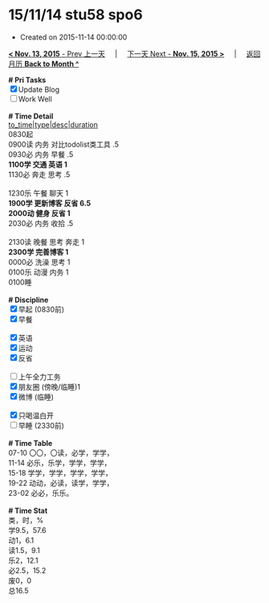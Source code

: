 # 15/11/14 stu58 spo6

- Created on 2015-11-14 00:00:00

[**< Nov. 13, 2015** - Prev 上一天](/lifelogs/2015/11/d13.md) &nbsp; &nbsp; | &nbsp; &nbsp; [下一天 Next - **Nov. 15, 2015 >**](/lifelogs/2015/11/d15.md) &nbsp; &nbsp; |  &nbsp; &nbsp; [返回月历 **Back to Month ^**](/lifelogs/2015/11/index.md)
<br/><div><b># Pri Tasks</b></div><div><input checked="true" type="checkbox"/>Update Blog</div><div><input type="checkbox"/>Work Well</div><div><br/></div><div><b># Time Detail</b></div><div><u>to_time|type|desc|duration</u></div><div>0830起</div><div>0900读 内务 对比todolist类工具 .5</div><div>0930必 内务 早餐 .5</div><div><b>1100学 交通 英语 1</b></div><div>1130必 奔走 思考 .5</div><div><br/></div><div>1230乐 午餐 聊天 1</div><div><b>1900学 更新博客 反省 6.5</b></div><div><b>2000动 健身 反省 1</b></div><div>2030必 内务 收拾 .5</div><div><br/></div><div>2130读 晚餐 思考 奔走 1</div><div><b>2300学 完善博客 1</b></div><div>0000必 洗澡 思考 1</div><div>0100乐 动漫 内务 1</div><div>0100睡</div><div><br/></div><div><b># Discipline</b></div><div><input checked="true" type="checkbox"/>早起 (0830前)</div><div><input checked="true" type="checkbox"/>早餐</div><div><br/></div><div><input checked="true" type="checkbox"/>英语</div><div><input checked="true" type="checkbox"/>运动</div><div><input checked="true" type="checkbox"/>反省</div><div><br/></div><div><input type="checkbox"/>上午全力工务</div><div><input checked="true" type="checkbox"/>朋友圈 (傍晚/临睡)1</div><div><input checked="true" type="checkbox"/>微博 (临睡)</div><div><br/></div><div><input checked="true" type="checkbox"/>只喝温白开</div><div><input type="checkbox"/>早睡 (2330前)</div><div><br/></div><div><b># Time Table</b></div><div>07-10 〇〇，〇读，必学，学学，</div><div>11-14 必乐，乐学，学学，学学，</div><div>15-18 学学，学学，学学，学学，</div><div>19-22 动动，必读，读学，学学，</div><div>23-02 必必，乐乐。</div><div><br/></div><div><b># Time Stat</b></div><div>类，时，%</div><div>学9.5，57.6</div><div>动1，6.1</div><div>读1.5，9.1</div><div>乐2，12.1</div><div>必2.5，15.2</div><div>废0，0</div><div>总16.5</div>
